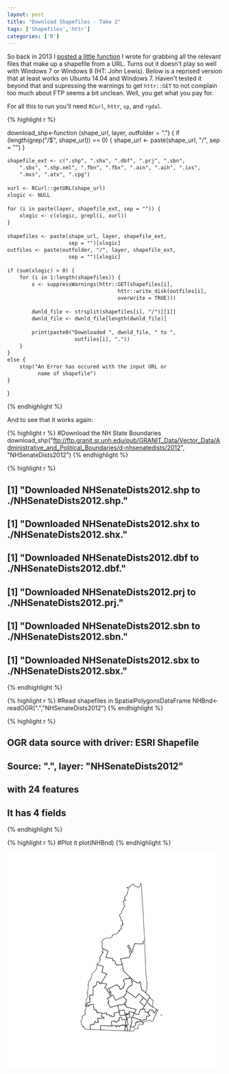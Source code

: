 ```yaml
---
layout: post
title: "Download Shapefiles - Take 2"
tags: ['Shapefiles','httr']
categories: ['R']
---
```




So back in 2013 I [posted a little function](https://landeco2point0.wordpress.com/2013/09/30/an-r-function-to-download-shapefiles/) I wrote for grabbing all the relevant files that make up a shapefile from a URL.  Turns out it doesn't play so well with Windows 7 or Windows 8 (HT: John Lewis).  Below is a reprised version that at least works on Ubuntu 14.04 and Windows 7.  Haven't tested it beyond that and supressing the warnings to get `httr::GET` to not complain too much about FTP seems a bit unclean.  Well, you get what you pay for. 

For all this to run you'll need `RCurl`, `httr`, `sp`, and `rgdal`.


{% highlight r %}

download_shp<-function (shape_url, layer, outfolder = ".") 
{
    if (length(grep("/$", shape_url)) == 0) {
        shape_url <- paste(shape_url, "/", sep = "")
    }
    
    shapefile_ext <- c(".shp", ".shx", ".dbf", ".prj", ".sbn", 
        ".sbx", ".shp.xml", ".fbn", ".fbx", ".ain", ".aih", ".ixs", 
        ".mxs", ".atx", ".cpg")
    
    xurl <- RCurl::getURL(shape_url)
    xlogic <- NULL
    
    for (i in paste(layer, shapefile_ext, sep = "")) {
        xlogic <- c(xlogic, grepl(i, xurl))
    }
    
    shapefiles <- paste(shape_url, layer, shapefile_ext, 
                        sep = "")[xlogic]
    outfiles <- paste(outfolder, "/", layer, shapefile_ext, 
                        sep = "")[xlogic]
    
    if (sum(xlogic) > 0) {
        for (i in 1:length(shapefiles)) {
            x <- suppressWarnings(httr::GET(shapefiles[i], 
                                        httr::write_disk(outfiles[i],
                                        overwrite = TRUE)))
                                        
            dwnld_file <- strsplit(shapefiles[i], "/")[[1]]
            dwnld_file <- dwnld_file[length(dwnld_file)]
            
            print(paste0("Downloaded ", dwnld_file, " to ", 
                          outfiles[i], "."))
        }
    }
    else {
        stop("An Error has occured with the input URL or 
              name of shapefile")
    }
}


{% endhighlight %}

And to see that it works again:


{% highlight r %}
#Download the NH State Boundaries
download_shp("ftp://ftp.granit.sr.unh.edu/pub/GRANIT_Data/Vector_Data/Administrative_and_Political_Boundaries/d-nhsenatedists/2012",
                   "NHSenateDists2012")
{% endhighlight %}

{% highlight r %}
## [1] "Downloaded NHSenateDists2012.shp to ./NHSenateDists2012.shp."
## [1] "Downloaded NHSenateDists2012.shx to ./NHSenateDists2012.shx."
## [1] "Downloaded NHSenateDists2012.dbf to ./NHSenateDists2012.dbf."
## [1] "Downloaded NHSenateDists2012.prj to ./NHSenateDists2012.prj."
## [1] "Downloaded NHSenateDists2012.sbn to ./NHSenateDists2012.sbn."
## [1] "Downloaded NHSenateDists2012.sbx to ./NHSenateDists2012.sbx."
{% endhighlight %}

{% highlight r %}
#Read shapefiles in SpatialPolygonsDataFrame
NHBnd<-readOGR(".","NHSenateDists2012")
{% endhighlight %}

{% highlight r %}
## OGR data source with driver: ESRI Shapefile 
## Source: ".", layer: "NHSenateDists2012"
## with 24 features
## It has 4 fields
{% endhighlight %}

{% highlight r %}
#Plot it
plot(NHBnd)
{% endhighlight %}

![plot of chunk run_it](figure/run_it-1.png) 
